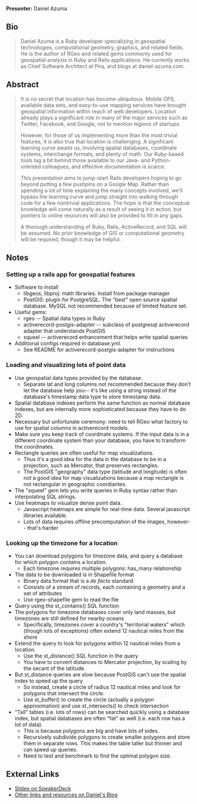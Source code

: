 **Presenter:** Daniel Azuma

## Bio

> Daniel Azuma is a Ruby developer specializing in geospatial technologies, computational geometry, graphics, and related fields. He is the author of RGeo and related gems commonly used for geospatial analysis in Ruby and Rails applications. He currently works as Chief Software Architect at Pirq, and blogs at daniel-azuma.com.

## Abstract

> It is no secret that location has become ubiquitous. Mobile GPS, available data sets, and easy-to-use mapping services have brought geospatial information within reach of web developers. Location already plays a significant role in many of the major services such as Twitter, Facebook, and Google, not to mention legions of startups.
>
> However, for those of us implementing more than the most trivial features, it is also true that location is challenging. A significant learning curve awaits us, involving spatial databases, coordinate systems, interchange formats, and plenty of math. Our Ruby-based tools lag a bit behind those available to our Java- and Python-oriented colleagues, and effective documentation is scarce.
>
> This presentation aims to jump-start Rails developers hoping to go beyond putting a few pushpins on a Google Map. Rather than spending a lot of time explaining the many concepts involved, we'll bypass the learning curve and jump straight into walking through code for a few nontrivial applications. The hope is that the conceptual knowledge will come naturally as a result of seeing it in action, but pointers to online resources will also be provided to fill in any gaps.
>
> A thorough understanding of Ruby, Rails, ActiveRecord, and SQL will be assumed. No prior knowledge of GIS or computational geometry will be required, though it may be helpful.

## Notes

### Setting up a rails app for geospatial features

* Software to install
    * libgeos, libproj: math libraries. Install from package manager
    * PostGIS: plugin for PostgreSQL. The "best" open source spatial database. MySQL not recommended because of limited feature set.
* Useful gems:
    * rgeo -- Spatial data types in Ruby
    * activerecord-postgis-adapter -- subclass of postgresql activerecord adapter that understands PostGIS
    * squeel -- activerecord enhancement that helps write spatial queries
* Additional configs required in database.yml.
    * See README for activerecord-postgis-adapter for instructions

### Loading and visualizing lots of point data

* Use geospatial data types provided by the database.
    * Separate lat and long columns not recommended because they don't let the database help you-- it's like using a string instead of the database's timestamp data type to store timestamp data.
* Spatial database indexes perform the same function as normal database indexes, but are internally more sophisticated because they have to do 2D.
* Necessary but unfortunate ceremony: need to tell RGeo what factory to use for spatial columns in activerecord models.
* Make sure you keep track of coordinate systems. If the input data is in a different coordinate system than your database, you have to transform the coordinates.
* Rectangle queries are often useful for map visualizations.
    * Thus it's a good idea for the data in the database to be in a projection, such as Mercator, that preserves rectangles.
    * The PostGIS "geography" data type (latitude and longitude) is often not a good idea for map visualizations because a map rectangle is not rectangular in geographic coordiantes.
* The "squeel" gem lets you write queries in Ruby syntax rather than interpolating SQL strings.
* Use heatmaps to visualize dense point data.
    * Javascript heatmaps are simple for real-time data. Several javascript libraries available.
    * Lots of data requires offline precomputation of the images, however-- that's harder

### Looking up the timezone for a location

* You can download polygons for timezone data, and query a database for which polygon contains a location.
    * Each timezone requires multiple polygons: has_many relationship
* The data to be downloaded is in Shapefile format
    * Binary data format that is a *de facto* standard
    * Consists of a stream of records, each containing a geometry and a set of attributes
    * Use rgeo-shapefile gem to read the file
* Query using the st_contains() SQL function
* The polygons for timezone databases cover only land masses, but timezones are still defined for nearby oceans
    * Specifically, timezones cover a country's "territorial waters" which (though lots of exceptions) often extend 12 nautical miles from the shore
* Extend the query to look for polygons within 12 nautical miles from a location.
    * Use the st_distance() SQL function in the query
    * You have to convert distances to Mercator projection, by scaling by the secant of the latitude.
* But st_distance queries are slow because PostGIS can't use the spatial index to speed up the query
    * So instead, create a circle of radius 12 nautical miles and look for polygons that intersect the circle.
    * Use st_buffer() to create the circle (actually a polygon approximation) and use st_intersects() to check intersection
* "Tall" tables (i.e. lots of rows) can be searched quickly using a database index, but spatial databases are often "fat" as well (i.e. each row has a lot of data).
    * This is because polygons are big and have lots of sides.
    * Recursively subdivide polygons to create smaller polygons and store them in separate rows. This makes the table taller but thinner and can speed up queries.
    * Need to test and benchmark to find the optimal polygon size.

## External Links

* [Slides on SpeakerDeck](http://speakerdeck.com/u/dazuma/p/getting-down-to-earth-geospatial-analysis-with-rails)
* [Other links and resources on Daniel's Blog](http://daniel-azuma.com/railsconf2012)

